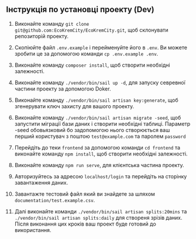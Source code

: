 ## Інструкція по установці проекту (Dev)

1. Виконайте команду `git clone git@github.com:EcoKremCity/EcoKremCity.git`, щоб склонувати репозиторій проекту.

2. Скопіюйте файл `.env.example` і перейменуйте його в `.env`. Ви можете зробити це за допомогою команди `cp .env.example .env`.

3. Виконайте команду `composer install`, щоб створити необхідні залежності. 
4. Виконайте команду `./vendor/bin/sail up -d`, для запуску севревної частини проекту за допомогою Doker.
5. Виконайте команду `./vendor/bin/sail artisan key:generate`, щоб згенерувати ключ захисту для вашого проекту.

6. Виконайте команду `./vendor/bin/sail artisan migrate -seed`, щоб запустити міграції бази даних і створити необхідні таблиці.
Параметр -seed обовьязковий бо задопомогою нього створюється ваш перший користувач з поштою `test@example.com` та паролем `password`
7. Перейдіть до теки `frontend` за допомогою команди `cd frontend` та виконайте команду `npm install`, щоб створити необхідні залежності.
8. Виконайте команду `npm run serve`, для клієнтська частина проекту.
9. Авторизуйтесь за адресою `localhost/login` та перейдіть на сторінку завантаження даних.
10. Завантажте тестовий файл який ви знайдете за шляхом `documentation/test.example.csv`.
11. Далі виконайте команди `./vendor/bin/sail artisan splits:20mins` та `./vendor/bin/sail artisan splits:daily` для створеня зрізів даних.
    Після виконання цих кроків ваш проект буде готовий до використання.

